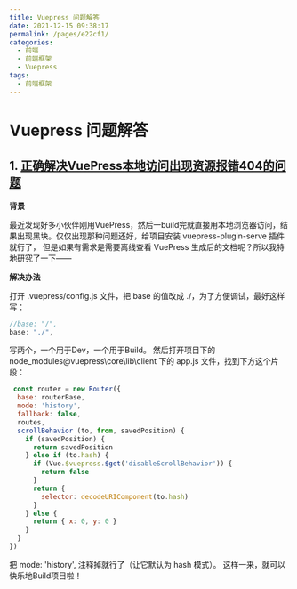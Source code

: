 ```yaml
---
title: Vuepress 问题解答
date: 2021-12-15 09:38:17
permalink: /pages/e22cf1/
categories:
  - 前端
  - 前端框架
  - Vuepress
tags:
  - 前端框架
---
```


# Vuepress 问题解答

## 1. [正确解决VuePress本地访问出现资源报错404的问题](https://blog.csdn.net/zpfz756/article/details/110458257)

**背景**

最近发现好多小伙伴刚用VuePress，然后一build完就直接用本地浏览器访问，结果出现黑块。仅仅出现那种问题还好，给项目安装 vuepress-plugin-serve 插件就行了，
但是如果有需求是需要离线查看 VuePress 生成后的文档呢？所以我特地研究了一下——

**解决办法**

打开 .vuepress/config.js 文件，把 base 的值改成 ./，为了方便调试，最好这样写：

```js
//base: "/",
base: "./",
```

写两个，一个用于Dev，一个用于Build。
然后打开项目下的 node_modules\@vuepress\core\lib\client 下的 app.js 文件，找到下方这个片段：

```js
 const router = new Router({
  base: routerBase,
  mode: 'history',
  fallback: false,
  routes,
  scrollBehavior (to, from, savedPosition) {
    if (savedPosition) {
      return savedPosition
    } else if (to.hash) {
      if (Vue.$vuepress.$get('disableScrollBehavior')) {
        return false
      }
      return {
        selector: decodeURIComponent(to.hash)
      }
    } else {
      return { x: 0, y: 0 }
    }
  }
})
```

把 mode: 'history', 注释掉就行了（让它默认为 hash 模式）。
这样一来，就可以快乐地Build项目啦！

